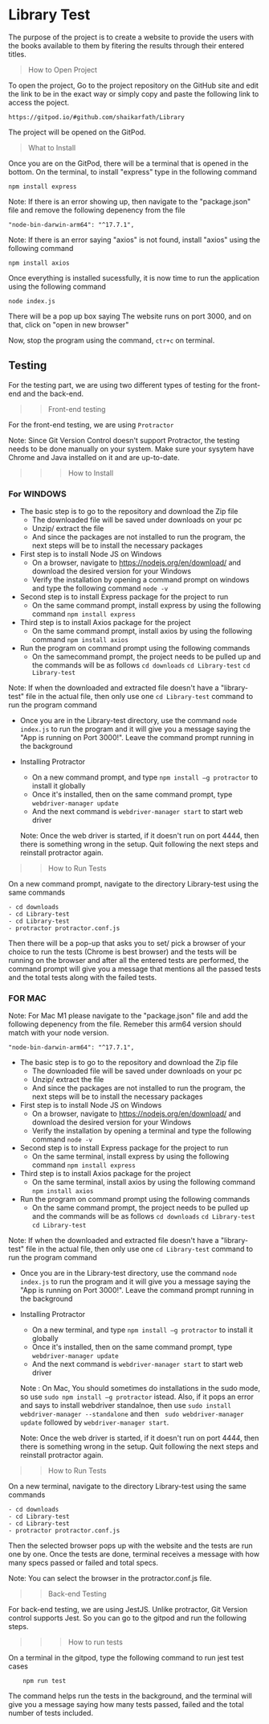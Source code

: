 # Library Test

The purpose of the project is to create a website to provide the users with the books available to them by fitering the results through their entered titles.

>How to Open Project

To open the project, Go to the project repository on the GitHub site and edit the link to be in the exact way or simply copy and paste the following link to access the poject.

    https://gitpod.io/#github.com/shaikarfath/Library
    
 The project will be opened on the GitPod. 
 
 >What to Install

Once you are on the GitPod, there will be a terminal that is opened in the bottom. On the terminal, to install "express" type in the following command
  
    npm install express
    
Note: If there is an error showing up, then navigate to the "package.json" file and remove the following depenency from the file

    "node-bin-darwin-arm64": "^17.7.1",

    
Note: If there is an error saying "axios" is not found, install "axios" using the following command 

    npm install axios
    
Once everything is installed sucessfully, it is now time to run the application using the following command

    node index.js
    
There will be a pop up box saying The website runs on port 3000, and on that, click on "open in new browser"    

Now, stop the program using the command, `ctr+c` on terminal.

## Testing

For the testing part, we are using two different types of testing for the front-end and the back-end.

>>Front-end testing

For the front-end testing, we are using `Protractor`

Note: Since Git Version Control doesn't support Protractor, the testing needs to be done manually on your system. Make sure your sysytem have Chrome and Java installed on it and are up-to-date.

>>>How to Install

### For WINDOWS

- The basic step is to go to the repository and download the Zip file
    - The downloaded file will be saved under downloads on your pc
    - Unzip/ extract the file 
    - And since the packages are not installed to run the program, the next steps will be to install the necessary packages
- First step is to install Node JS on Windows
    - On a browser, navigate to https://nodejs.org/en/download/ and download the desired version for your Windows
    - Verify the installation by opening a command prompt on windows and type the following command `node -v`
- Second step is to install Express package for the project to run
    - On the same command prompt, install express by using the following command `npm install express`
- Third step is to install Axios package for the project
    - On the same command prompt, install axios by using the following command `npm install axios`
- Run the program on command prompt using the following commands 
    - On the samecommand prompt, the project needs to be pulled up and the commands will be as follows 
     `cd downloads`
     `cd Library-test`
     `cd Library-test`

Note: If when the downloaded and extracted file doesn't have a "library-test" file in the actual file, then only use one `cd Library-test` command to run the program command

- Once you are in the Library-test directory, use the command `node index.js` to run the program and it will give you a message saying the "App is running on Port 3000!". Leave the command prompt running in the background

- Installing Protractor
    - On a new command prompt, and type `npm install –g protractor` to install it globally
    - Once it's installed, then on the same command prompt, type `webdriver-manager update`
    - And the next command is `webdriver-manager start` to start web driver 
    
    Note: Once the web driver is started, if it doesn't run on port 4444, then there is something wrong in the setup. Quit following the next steps and reinstall protractor again.

>>How to Run Tests

On a new command prompt, navigate to the directory Library-test using the same commands 

    - cd downloads
    - cd Library-test
    - cd Library-test
    - protractor protractor.conf.js

Then there will be a pop-up that asks you to set/ pick a browser of your choice to run the tests (Chrome is best browser) and the tests will be running on the browser and after all the entered tests are performed, the command prompt will give you a message that mentions all the passed tests and the total tests along with the failed tests. 

### FOR MAC
Note: For Mac M1 please navigate to the "package.json" file and add the following depenency from the file. Remeber this arm64 version should match with your node version.

    "node-bin-darwin-arm64": "^17.7.1",
    
- The basic step is to go to the repository and download the Zip file
    - The downloaded file will be saved under downloads on your pc
    - Unzip/ extract the file 
    - And since the packages are not installed to run the program, the next steps will be to install the necessary packages
- First step is to install Node JS on Windows
    - On a browser, navigate to https://nodejs.org/en/download/ and download the desired version for your Windows
    - Verify the installation by opening a terminal and type the following command `node -v`
- Second step is to install Express package for the project to run
    - On the same terminal, install express by using the following command `npm install express`
- Third step is to install Axios package for the project
    - On the same terminal, install axios by using the following command `npm install axios`
- Run the program on command prompt using the following commands 
    - On the same command prompt, the project needs to be pulled up and the commands will be as follows 
     `cd downloads`
     `cd Library-test`
     `cd Library-test`

Note: If when the downloaded and extracted file doesn't have a "library-test" file in the actual file, then only use one `cd Library-test` command to run the program command

- Once you are in the Library-test directory, use the command `node index.js` to run the program and it will give you a message saying the "App is running on Port 3000!". Leave the command prompt running in the background

- Installing Protractor
    - On a new terminal, and type `npm install –g protractor` to install it globally
    - Once it's installed, then on the same command prompt, type `webdriver-manager update`
    - And the next command is `webdriver-manager start` to start web driver 
    
    Note : On Mac, You should sometimes do installations in the sudo mode, so use  `sudo npm install –g protractor` istead. Also, if it pops an error and says to install webdriver standalnoe, then use `sudo install webdriver-manager --standalone` and then ` sudo webdriver-manager update` followed by `webdriver-manager start`.
    
    Note: Once the web driver is started, if it doesn't run on port 4444, then there is something wrong in the setup. Quit following the next steps and reinstall protractor again.

>>How to Run Tests

On a new terminal, navigate to the directory Library-test using the same commands 

    - cd downloads
    - cd Library-test
    - cd Library-test
    - protractor protractor.conf.js

Then the selected browser pops up with the website and the tests are run one by one. Once the tests are done, terminal receives a message with how many specs passed or failed and total specs. 

Note: You can select the browser in the protractor.conf.js file.

>>Back-end Testing

For back-end testing, we are using JestJS. Unlike protractor, Git Version control supports Jest. So you can go to the gitpod and run the following steps.

>>>How to run tests

 On a terminal in the gitpod, type the following command to run jest test cases
 
        npm run test
        
The command helps run the tests in the background, and the terminal will give you a message saying how many tests passed, failed and the total number of tests included. 

